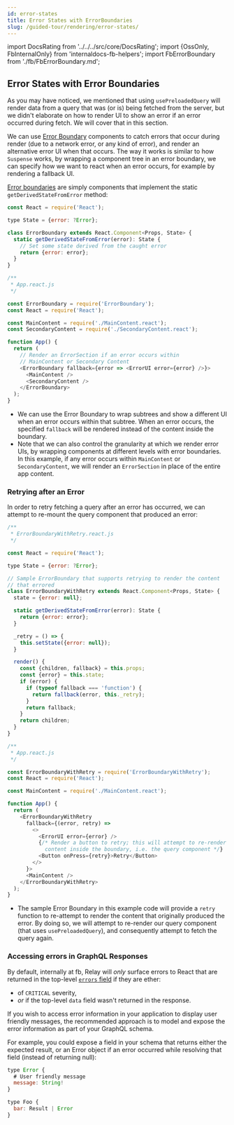 ```yaml
---
id: error-states
title: Error States with ErrorBoundaries
slug: /guided-tour/rendering/error-states/
---
```


import DocsRating from '../../../src/core/DocsRating';
import {OssOnly, FbInternalOnly} from 'internaldocs-fb-helpers';
import FbErrorBoundary from './fb/FbErrorBoundary.md';

<FbErrorBoundary />

## Error States with Error Boundaries

As you may have noticed, we mentioned that using `usePreloadedQuery` will render data from a query that was (or is) being fetched from the server, but we didn't elaborate on how to render UI to show an error if an error occurred during fetch. We will cover that in this section.

We can use [Error Boundary](https://reactjs.org/docs/error-boundaries.html) components to catch errors that occur during render (due to a network error, or any kind of error), and render an alternative error UI when that occurs. The way it works is similar to how `Suspense` works, by wrapping a component tree in an error boundary, we can specify how we want to react when an error occurs, for example by rendering a fallback UI.

[Error boundaries](https://reactjs.org/docs/error-boundaries.html) are simply components that implement the static `getDerivedStateFromError` method:

```js
const React = require('React');

type State = {error: ?Error};

class ErrorBoundary extends React.Component<Props, State> {
  static getDerivedStateFromError(error): State {
    // Set some state derived from the caught error
    return {error: error};
  }
}
```

```js
/**
 * App.react.js
 */

const ErrorBoundary = require('ErrorBoundary');
const React = require('React');

const MainContent = require('./MainContent.react');
const SecondaryContent = require('./SecondaryContent.react');

function App() {
  return (
    // Render an ErrorSection if an error occurs within
    // MainContent or Secondary Content
    <ErrorBoundary fallback={error => <ErrorUI error={error} />}>
      <MainContent />
      <SecondaryContent />
    </ErrorBoundary>
  );
}
```

* We can use the Error Boundary to wrap subtrees and show a different UI when an error occurs within that subtree. When an error occurs, the specified `fallback` will be rendered instead of the content inside the boundary.
* Note that we can also control the granularity at which we render error UIs, by wrapping components at different levels with error boundaries. In this example, if any error occurs within `MainContent` or `SecondaryContent`, we will render an `ErrorSection` in place of the entire app content.



### Retrying after an Error

In order to retry fetching a query after an error has occurred, we can attempt to re-mount the query component that produced an error:

```js
/**
 * ErrorBoundaryWithRetry.react.js
 */

const React = require('React');

type State = {error: ?Error};

// Sample ErrorBoundary that supports retrying to render the content
// that errored
class ErrorBoundaryWithRetry extends React.Component<Props, State> {
  state = {error: null};

  static getDerivedStateFromError(error): State {
    return {error: error};
  }

  _retry = () => {
    this.setState({error: null});
  }

  render() {
    const {children, fallback} = this.props;
    const {error} = this.state;
    if (error) {
      if (typeof fallback === 'function') {
        return fallback(error, this._retry);
      }
      return fallback;
    }
    return children;
  }
}
```

```js
/**
 * App.react.js
 */

const ErrorBoundaryWithRetry = require('ErrorBoundaryWithRetry');
const React = require('React');

const MainContent = require('./MainContent.react');

function App() {
  return (
    <ErrorBoundaryWithRetry
      fallback={(error, retry) =>
        <>
          <ErrorUI error={error} />
          {/* Render a button to retry; this will attempt to re-render the
            content inside the boundary, i.e. the query component */}
          <Button onPress={retry}>Retry</Button>
        </>
      }>
      <MainContent />
    </ErrorBoundaryWithRetry>
  );
}
```

* The sample Error Boundary in this example code will provide a `retry` function to re-attempt to render the content that originally produced the error. By doing so, we will attempt to re-render our query component (that uses `usePreloadedQuery`), and consequently attempt to fetch the query again.



### Accessing errors in GraphQL Responses


By default, internally at fb, Relay will *only* surface errors to React that are returned in the top-level [`errors` field](https://graphql.org/learn/validation/) if they are ether:

* of `CRITICAL` severity,
*  *or* if the top-level `data` field wasn't returned in the response.


If you wish to access error information in your application to display user friendly messages, the recommended approach is to model and expose the error information as part of your GraphQL schema.

For example, you could expose a field in your schema that returns either the expected result, or an Error object if an error occurred while resolving that field (instead of returning null):


```js
type Error {
  # User friendly message
  message: String!
}

type Foo {
  bar: Result | Error
}
```




<DocsRating />
